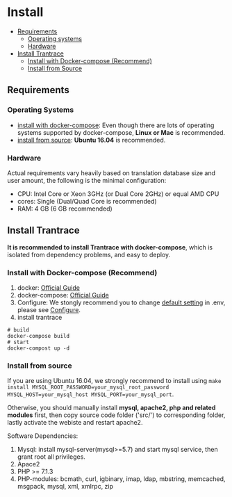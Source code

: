 # Install

- [Requirements](#require)
  - [Operating systems](#system)
  - [Hardware](#hardware)
- [Install Trantrace](#install)
  - [Install with Docker-compose (Recommend)](#docker)
  - [Install from Source](#make)

## Requirements

### Operating Systems

- [install with docker-compose](#docker): Even though there are lots of operating systems supported by docker-compose, **Linux or Mac** is recommended.
- [install from source](#make): **Ubuntu 16.04** is recommended.

### Hardware

Actual requirements vary heavily based on translation database size and user amount, the following is the minimal configuration:

* CPU: Intel Core or Xeon 3GHz \(or Dual Core 2GHz\) or equal AMD CPU
* cores: Single \(Dual/Quad Core is recommended\)
* RAM: 4 GB \(6 GB recommended\)


## Install Trantrace
<span id='install'></span>

**It is recommended to install Trantrace with docker-compose**, which is isolated from dependency problems, and easy to deploy.

### Install with Docker-compose \(Recommend\)
<span id='docker'></span>

1. docker: [Official Guide](https://docs.docker.com/install/)
2. docker-compose: [Official Guide](https://docs.docker.com/compose/install/)  
3. Configure: We stongly recommend you to change [default setting](configure.md#default) in .env, please see [Configure](configure.md).
4. install trantrace 

```
# build
docker-compose build
# start
docker-compost up -d
```

### Install from source

<span id='make'></span>

If you are using Ubuntu 16.04, we strongly recommend to install using 
```make install MYSQL_ROOT_PASSWORD=your_mysql_root_password MYSQL_HOST=your_mysql_host MYSQL_PORT=your_mysql_port```.
 
Otherwise, you should manually install **mysql, apache2, php and related modules** first, then copy source code folder ('src/') to corresponding folder, lastly activate the webiste and restart apache2.

Software Dependencies:
1. Mysql: install mysql-server(mysql>=5.7) and start mysql service, then grant root all privileges.
2. Apace2
3. PHP >= 7.1.3
4. PHP-modules: bcmath, curl, igbinary, imap, ldap, mbstring, memcached, msgpack, mysql, xml, xmlrpc, zip


